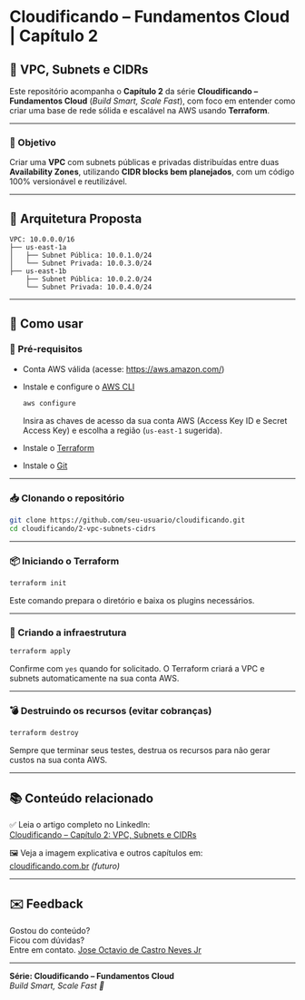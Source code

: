 
# Cloudificando – Fundamentos Cloud | Capítulo 2

## 🧱 VPC, Subnets e CIDRs

Este repositório acompanha o **Capítulo 2** da série **Cloudificando – Fundamentos Cloud** (*Build Smart, Scale Fast*), com foco em entender como criar uma base de rede sólida e escalável na AWS usando **Terraform**.

---

### 🎯 Objetivo
Criar uma **VPC** com subnets públicas e privadas distribuídas entre duas **Availability Zones**, utilizando **CIDR blocks bem planejados**, com um código 100% versionável e reutilizável.

---

## 📐 Arquitetura Proposta

```
VPC: 10.0.0.0/16
├── us-east-1a
│   ├── Subnet Pública: 10.0.1.0/24
│   └── Subnet Privada: 10.0.3.0/24
├── us-east-1b
    ├── Subnet Pública: 10.0.2.0/24
    └── Subnet Privada: 10.0.4.0/24
```

---

## 🚀 Como usar

### 🧰 Pré-requisitos
- Conta AWS válida (acesse: https://aws.amazon.com/)
- Instale e configure o [AWS CLI](https://docs.aws.amazon.com/cli/latest/userguide/install-cliv2.html)
  ```bash
  aws configure
  ```
  Insira as chaves de acesso da sua conta AWS (Access Key ID e Secret Access Key) e escolha a região (`us-east-1` sugerida).

- Instale o [Terraform](https://developer.hashicorp.com/terraform/downloads)
- Instale o [Git](https://git-scm.com/downloads)

---

### 📥 Clonando o repositório

```bash
git clone https://github.com/seu-usuario/cloudificando.git
cd cloudificando/2-vpc-subnets-cidrs
```

---

### 📦 Iniciando o Terraform

```bash
terraform init
```

Este comando prepara o diretório e baixa os plugins necessários.

---

### 🧱 Criando a infraestrutura

```bash
terraform apply
```

Confirme com `yes` quando for solicitado. O Terraform criará a VPC e subnets automaticamente na sua conta AWS.

---

### 💣 Destruindo os recursos (evitar cobranças)

```bash
terraform destroy
```

Sempre que terminar seus testes, destrua os recursos para não gerar custos na sua conta AWS.

---

## 📚 Conteúdo relacionado

✅ Leia o artigo completo no LinkedIn:  
[Cloudificando – Capítulo 2: VPC, Subnets e CIDRs](https://www.linkedin.com/pulse/cap%25C3%25ADtulo-2-vpc-subnets-e-cidrs-cloudificando-de-castro-neves-jr-st45f)

🖼️ Veja a imagem explicativa e outros capítulos em:  
[cloudificando.com.br](https://cloudificando.com.br) *(futuro)*

---

## ✉️ Feedback

Gostou do conteúdo?  
Ficou com dúvidas?  
Entre em contato.
[Jose Octavio de Castro Neves Jr](https://linkedin.com/in/joccastroneves)

---

**Série: Cloudificando – Fundamentos Cloud**  
*Build Smart, Scale Fast 🚀*
